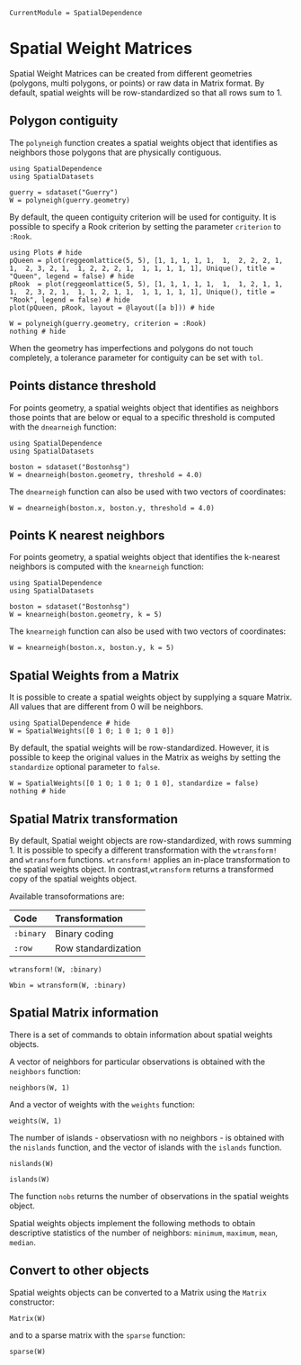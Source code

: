 ```@meta
CurrentModule = SpatialDependence
```

# Spatial Weight Matrices

Spatial Weight Matrices can be created from different geometries (polygons, multi polygons, or points) or raw data in Matrix format. By default, spatial weights will be row-standardized so that all rows sum to 1.

## Polygon contiguity

The `polyneigh` function creates a spatial weights object that identifies as neighbors those polygons that are physically contiguous.
```@example polyW
using SpatialDependence
using SpatialDatasets

guerry = sdataset("Guerry")
W = polyneigh(guerry.geometry)
```

By default, the queen contiguity criterion will be used for contiguity. It is possible to specify a Rook criterion by setting the parameter `criterion` to `:Rook`.

```@example polyW
using Plots # hide
pQueen = plot(reggeomlattice(5, 5), [1, 1, 1, 1, 1,  1,  2, 2, 2, 1,  1,  2, 3, 2, 1,  1, 2, 2, 2, 1,  1, 1, 1, 1, 1], Unique(), title = "Queen", legend = false) # hide
pRook  = plot(reggeomlattice(5, 5), [1, 1, 1, 1, 1,  1,  1, 2, 1, 1,  1,  2, 3, 2, 1,  1, 1, 2, 1, 1,  1, 1, 1, 1, 1], Unique(), title = "Rook", legend = false) # hide
plot(pQueen, pRook, layout = @layout([a b])) # hide
```

```@example polyW
W = polyneigh(guerry.geometry, criterion = :Rook)
nothing # hide
```

When the geometry has imperfections and polygons do not touch completely, a tolerance parameter for contiguity can be set with `tol`.

## Points distance threshold

For points geometry, a spatial weights object that identifies as neighbors those points that are below or equal to a specific threshold is computed with the `dnearneigh` function:

```@example distW
using SpatialDependence
using SpatialDatasets

boston = sdataset("Bostonhsg")
W = dnearneigh(boston.geometry, threshold = 4.0)
```

The `dnearneigh` function can also be used with two vectors of coordinates:
```@example distW
W = dnearneigh(boston.x, boston.y, threshold = 4.0)
```

## Points K nearest neighbors

For points geometry, a spatial weights object that identifies the k-nearest neighbors is computed with the `knearneigh` function:

```@example knnW
using SpatialDependence
using SpatialDatasets

boston = sdataset("Bostonhsg")
W = knearneigh(boston.geometry, k = 5)
```

The `knearneigh` function can also be used with two vectors of coordinates:
```@example knnW
W = knearneigh(boston.x, boston.y, k = 5)
```

## Spatial Weights from a Matrix

It is possible to create a spatial weights object by supplying a square Matrix. All values that are different from 0 will be neighbors. 

```@example matW
using SpatialDependence # hide
W = SpatialWeights([0 1 0; 1 0 1; 0 1 0])
```

By default, the spatial weights will be row-standardized. However, it is possible to keep the original values in the Matrix as weighs by setting the `standardize` optional parameter to `false`.
```@example matW
W = SpatialWeights([0 1 0; 1 0 1; 0 1 0], standardize = false)
nothing # hide
```

## Spatial Matrix transformation

By default, Spatial weight objects are row-standardized, with rows summing 1. It is possible to specify a different transformation with the `wtransform!` and `wtransform` functions. `wtransform!` applies an in-place transformation to the spatial weights object. In contrast,`wtransform` returns a transformed copy of the spatial weights object.

Available transoformations are:

| Code      | Transformation      |
|:----------|:--------------------|
| `:binary` | Binary coding       |
| `:row`    | Row standardization |

```@example polyW
wtransform!(W, :binary)
```

```@example polyW
Wbin = wtransform(W, :binary)
```

## Spatial Matrix information

There is a set of commands to obtain information about spatial weights objects.

A vector of neighbors for particular observations is obtained with the `neighbors` function:
```@example polyW
neighbors(W, 1)
```
And a vector of weights with the `weights` function:
```@example polyW
weights(W, 1)
```

The number of islands - observatiosn with no neighbors - is obtained with the `nislands` function, and the vector of islands with the `islands` function.
```@example polyW
nislands(W)
```

```@example polyW
islands(W)
```

The function `nobs` returns the number of observations in the spatial weights object. 

Spatial weights objects implement the following methods to obtain descriptive statistics of the number of neighbors: `minimum`, `maximum`, `mean`, `median`.

## Convert to other objects

Spatial weights objects can be converted to a Matrix using the `Matrix` constructor:
```@example polyW
Matrix(W)
```

and to a sparse matrix with the `sparse` function:
```@example polyW
sparse(W)
```
